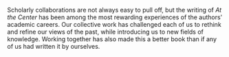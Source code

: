 Scholarly collaborations are not always easy to pull off, but the writing of *At the Center* has been among the most rewarding experiences of the authors' academic careers. Our collective work has challenged each of us to rethink and refine our views of the past, while introducing us to new fields of knowledge. Working together has also made this a better book than if any of us had written it by ourselves.
